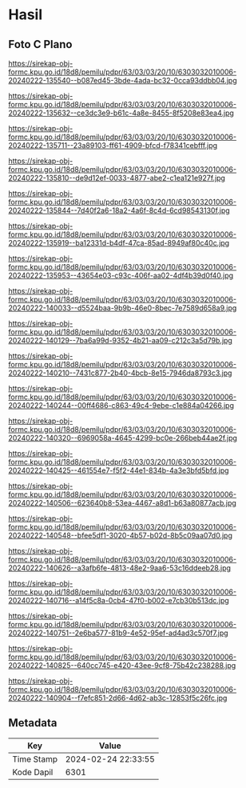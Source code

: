 # Hasil

## Foto C Plano

https://sirekap-obj-formc.kpu.go.id/18d8/pemilu/pdpr/63/03/03/20/10/6303032010006-20240222-135540--b087ed45-3bde-4ada-bc32-0cca93ddbb04.jpg

https://sirekap-obj-formc.kpu.go.id/18d8/pemilu/pdpr/63/03/03/20/10/6303032010006-20240222-135632--ce3dc3e9-b61c-4a8e-8455-8f5208e83ea4.jpg

https://sirekap-obj-formc.kpu.go.id/18d8/pemilu/pdpr/63/03/03/20/10/6303032010006-20240222-135711--23a89103-ff61-4909-bfcd-f78341cebfff.jpg

https://sirekap-obj-formc.kpu.go.id/18d8/pemilu/pdpr/63/03/03/20/10/6303032010006-20240222-135810--de9d12ef-0033-4877-abe2-c1ea121e927f.jpg

https://sirekap-obj-formc.kpu.go.id/18d8/pemilu/pdpr/63/03/03/20/10/6303032010006-20240222-135844--7d40f2a6-18a2-4a6f-8c4d-6cd98543130f.jpg

https://sirekap-obj-formc.kpu.go.id/18d8/pemilu/pdpr/63/03/03/20/10/6303032010006-20240222-135919--ba12331d-b4df-47ca-85ad-8949af80c40c.jpg

https://sirekap-obj-formc.kpu.go.id/18d8/pemilu/pdpr/63/03/03/20/10/6303032010006-20240222-135953--43654e03-c93c-406f-aa02-4df4b39d0f40.jpg

https://sirekap-obj-formc.kpu.go.id/18d8/pemilu/pdpr/63/03/03/20/10/6303032010006-20240222-140033--d5524baa-9b9b-46e0-8bec-7e7589d658a9.jpg

https://sirekap-obj-formc.kpu.go.id/18d8/pemilu/pdpr/63/03/03/20/10/6303032010006-20240222-140129--7ba6a99d-9352-4b21-aa09-c212c3a5d79b.jpg

https://sirekap-obj-formc.kpu.go.id/18d8/pemilu/pdpr/63/03/03/20/10/6303032010006-20240222-140210--7431c877-2b40-4bcb-8e15-7946da8793c3.jpg

https://sirekap-obj-formc.kpu.go.id/18d8/pemilu/pdpr/63/03/03/20/10/6303032010006-20240222-140244--00ff4686-c863-49c4-9ebe-c1e884a04266.jpg

https://sirekap-obj-formc.kpu.go.id/18d8/pemilu/pdpr/63/03/03/20/10/6303032010006-20240222-140320--6969058a-4645-4299-bc0e-266beb44ae2f.jpg

https://sirekap-obj-formc.kpu.go.id/18d8/pemilu/pdpr/63/03/03/20/10/6303032010006-20240222-140425--461554e7-f5f2-44e1-834b-4a3e3bfd5bfd.jpg

https://sirekap-obj-formc.kpu.go.id/18d8/pemilu/pdpr/63/03/03/20/10/6303032010006-20240222-140506--623640b8-53ea-4467-a8d1-b63a80877acb.jpg

https://sirekap-obj-formc.kpu.go.id/18d8/pemilu/pdpr/63/03/03/20/10/6303032010006-20240222-140548--bfee5df1-3020-4b57-b02d-8b5c09aa07d0.jpg

https://sirekap-obj-formc.kpu.go.id/18d8/pemilu/pdpr/63/03/03/20/10/6303032010006-20240222-140626--a3afb6fe-4813-48e2-9aa6-53c16ddeeb28.jpg

https://sirekap-obj-formc.kpu.go.id/18d8/pemilu/pdpr/63/03/03/20/10/6303032010006-20240222-140716--a14f5c8a-0cb4-47f0-b002-e7cb30b513dc.jpg

https://sirekap-obj-formc.kpu.go.id/18d8/pemilu/pdpr/63/03/03/20/10/6303032010006-20240222-140751--2e6ba577-81b9-4e52-95ef-ad4ad3c570f7.jpg

https://sirekap-obj-formc.kpu.go.id/18d8/pemilu/pdpr/63/03/03/20/10/6303032010006-20240222-140825--640cc745-e420-43ee-9cf8-75b42c238288.jpg

https://sirekap-obj-formc.kpu.go.id/18d8/pemilu/pdpr/63/03/03/20/10/6303032010006-20240222-140904--f7efc851-2d66-4d62-ab3c-12853f5c26fc.jpg


## Metadata

| Key        | Value               |
| ---------- | ------------------- |
| Time Stamp | 2024-02-24 22:33:55 |
| Kode Dapil | 6301                |



